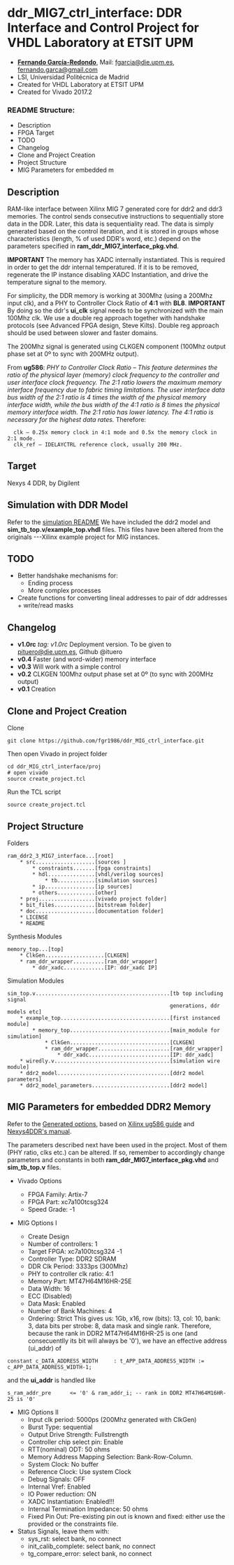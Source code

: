 # ddr_MIG7_ctrl_interface: DDR Interface and Control Project for VHDL Laboratory at ETSIT UPM

* [**Fernando García-Redondo**](http://lsi.die.upm.es/People/fernando-garcia/), Mail: [fgarcia@die.upm.es](mailto:fgarcia@die.upm.es), [fernando.garca@gmail.com](mailto:fernando.garca@gmail.com)
* LSI, Universidad Politécnica de Madrid
* Created for VHDL Laboratory at ETSIT UPM
* Created for Vivado 2017.2

### README Structure:
* Description
* FPGA Target
* TODO
* Changelog
* Clone and Project Creation
* Project Structure
* MIG Parameters for embedded m

## Description
RAM-like interface between Xilinx MIG 7 generated core for ddr2 and ddr3 memories.
The control sends consecutive instructions to sequentially store data in the DDR.
Later, this data is sequentiality read.
The data is simply generated based on the control iteration, and it is stored
in groups whose characteristics (length, % of used DDR's word, etc.) depend on
the parameters specified in **ram_ddr_MIG7_interface_pkg.vhd**.

**IMPORTANT** The memory has XADC internally instantiated. This is required in order to get
the ddr internal temperatured. If it is to be removed, regenerate the IP instance
disabling XADC Instantiation, and drive the temperature signal to the memory.

For simplicity, the DDR memory is working at 300Mhz (using a 200Mhz input clk),
and a PHY to Controller Clock Ratio of **4:1** with **BL8**.
**IMPORTANT** By doing so the ddr's **ui_clk** signal needs to be synchronized with the main 100Mhz clk.
We use a double reg approach together with handshake protocols (see Advanced FPGA design, Steve Kilts).
Double reg approach should be used between slower and faster domains.

The 200Mhz signal is generated using CLKGEN component (100Mhz output phase set at 0º to sync with 200MHz output).

From **ug586**:
*PHY to Controller Clock Ratio – This feature determines the ratio of the physical
layer (memory) clock frequency to the controller and user interface clock frequency.
The 2:1 ratio lowers the maximum memory interface frequency due to fabric timing
limitations. The user interface data bus width of the 2:1 ratio is 4 times the width of
the physical memory interface width, while the bus width of the 4:1 ratio is 8 times the
physical memory interface width. The 2:1 ratio has lower latency. The 4:1 ratio is
necessary for the highest data rates.*
Therefore:

      clk – 0.25x memory clock in 4:1 mode and 0.5x the memory clock in 2:1 mode.
      clk_ref – IDELAYCTRL reference clock, usually 200 MHz.

## Target
Nexys 4 DDR, by Digilent

## Simulation with DDR Model
Refer to the [simulation README](src/hdl/tb/README_tb.md)
We have included the ddr2 model and **sim_tb_top.v/example_top.vhdl** files.
This files have been altered from the originals ---Xilinx example project for MIG instances.

## TODO
* Better handshake mechanisms for:
    * Ending process
    * More complex processes
* Create functions for converting lineal addresses to pair of ddr addresses + write/read masks

## Changelog
* **v1.0rc** *tag: v1.0rc* Deployment version. To be given to pituero@die.upm.es, Github @ituero
* **v0.4** Faster (and word-wider) memory interface
* **v0.3** Will work with a simple control
* **v0.2** CLKGEN 100Mhz output phase set at 0º (to sync with 200MHz output)
* **v0.1** Creation

## Clone and Project Creation

Clone
```
git clone https://github.com/fgr1986/ddr_MIG_ctrl_interface.git
```
Then open Vivado in project folder
```
cd ddr_MIG_ctrl_interface/proj
# open vivado
source create_project.tcl
```
Run the TCL script
```
source create_project.tcl
```

## Project Structure

Folders
```
ram_ddr2_3_MIG7_interface...[root]
    * src...................[sources ]
        * constraints.......[fpga constraints]
        * hdl...............[vhdl/verilog sources]
            * tb............[simulation sources]
        * ip................[ip sources]
        * others............[other]
    * proj..................[vivado project folder]
    * bit_files.............[bitstream folder]
    * doc...................[documentation folder]
    * LICENSE
    * README
```

Synthesis Modules
```
memory_top...[top]
    * ClkGen...................[CLKGEN]
    * ram_ddr_wrapper..........[ram_ddr_wrapper]
        * ddr_xadc.............[IP: ddr_xadc IP]
```

Simulation Modules
```
sim_top.v...........................................[tb top including signal
                                                    generations, ddr models etc]
    * example_top...................................[first instanced module]
        * memory_top................................[main_module for simulation]
            * ClkGen................................[CLKGEN]
            * ram_ddr_wrapper.......................[ram_ddr_wrapper]
                * ddr_xadc..........................[IP: ddr_xadc]
    * wiredly.v.....................................[simulation wire module]
    * ddr2_model....................................[ddr2 model parameters]
    * ddr2_model_parameters.........................[ddr2 model]
```

## MIG Parameters for embedded DDR2 Memory

Refer to the [Generated options](doc/ddr_xadc_options.pdf),
based on [Xilinx ug586 guide](doc/ug586_7Series_MIS.pdf) and
[Nexys4DDR's manual](doc/nexys4ddr_rm.pdf).

The parameters described next have been used in the project.
Most of them (PHY ratio, clks etc.) can be altered.
If so, remember to accordingly change parameters and constants in both
**ram_ddr_MIG7_interface_pkg.vhd** and **sim_tb_top.v** files.
* Vivado Options
    * FPGA Family: Artix-7
    * FPGA Part: xc7a100tcsg324
    * Speed Grade: -1

* MIG Options I
    * Create Design
    * Number of controllers: 1
    * Target FPGA: xc7a100tcsg324 -1
    * Controller Type: DDR2 SDRAM
    * DDR Clk Period: 3333ps (300Mhz)
    * PHY to controller clk ratio: 4:1
    * Memory Part: MT47H64M16HR-25E
    * Data Width: 16
    * ECC (Disabled)
    * Data Mask: Enabled
    * Number of Bank Machines: 4
    * Ordering: Strict
This gives us: 1Gb, x16, row (bits): 13, col: 10, bank: 3, data bits per strobe: 8, data mask and single rank.
Therefore, because the rank in DDR2 MT47H64M16HR-25 is one (and consecuentlly its bit will always be '0'),
we have an effective address (ui_addr) of
```
constant c_DATA_ADDRESS_WIDTH     : t_APP_DATA_ADDRESS_WIDTH := c_APP_DATA_ADDRESS_WIDTH-1;
```
and the **ui_addr** is handled like
```
s_ram_addr_pre      <= '0' & ram_addr_i; -- rank in DDR2 MT47H64M16HR-25 is '0'
```
* MIG Options II
    * Input clk period: 5000ps (200Mhz generated with ClkGen)
    * Burst Type: sequential
    * Output Drive Strength: Fullstrength
    * Controller chip select pin: Enable
    * RTT(nominal) ODT: 50 ohms
    * Memory Address Mapping Selection: Bank-Row-Column.
    * System Clock: No buffer
    * Reference Clock: Use system Clock
    * Debug Signals: OFF
    * Internal Vref: Enabled
    * IO Power reduction: ON
    * XADC Instantiation: Enabled!!!
    * Internal Termination Impedance: 50 ohms
    * Fixed Pin Out: Pre-existing pin out is known and fixed: either use the provided or the constraints file.
* Status Signals, leave them with:
    * sys_rst: select bank, no connect
    * init_calib_complete: select bank, no connect
    * tg_compare_error: select bank, no connect
